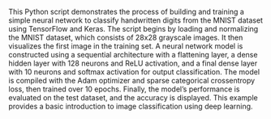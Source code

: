 This Python script demonstrates the process of building and training a simple neural network to classify handwritten digits from the MNIST dataset using TensorFlow and Keras. The script begins by loading and normalizing the MNIST dataset, which consists of 28x28 grayscale images. It then visualizes the first image in the training set. A neural network model is constructed using a sequential architecture with a flattening layer, a dense hidden layer with 128 neurons and ReLU activation, and a final dense layer with 10 neurons and softmax activation for output classification. The model is compiled with the Adam optimizer and sparse categorical crossentropy loss, then trained over 10 epochs. Finally, the model’s performance is evaluated on the test dataset, and the accuracy is displayed. This example provides a basic introduction to image classification using deep learning.
